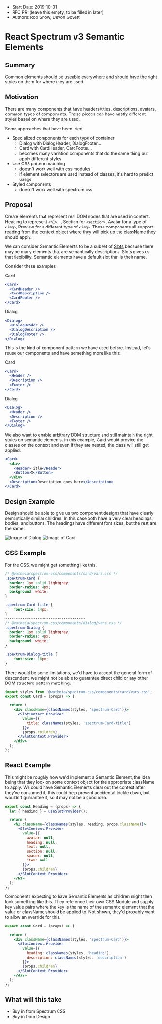 <!-- Copyright 2020 Adobe. All rights reserved.
This file is licensed to you under the Apache License, Version 2.0 (the "License");
you may not use this file except in compliance with the License. You may obtain a copy
of the License at http://www.apache.org/licenses/LICENSE-2.0
Unless required by applicable law or agreed to in writing, software distributed under
the License is distributed on an "AS IS" BASIS, WITHOUT WARRANTIES OR REPRESENTATIONS
OF ANY KIND, either express or implied. See the License for the specific language
governing permissions and limitations under the License. -->

- Start Date: 2019-10-31
- RFC PR: (leave this empty, to be filled in later)
- Authors: Rob Snow, Devon Govett

# React Spectrum v3 Semantic Elements

## Summary

Common elements should be useable everywhere and should have the right styles on them for where they are used.

## Motivation

There are many components that have headers/titles, descriptions, avatars, common types of components.
These pieces can have vastly different styles based on where they are used.

Some approaches that have been tried.

  - Specialized components for each type of container
    - Dialog with DialogHeader, DialogFooter...
    - Card with CardHeader, CardFooter...
    - becomes many variation components that do the same thing but apply different styles
  - Use CSS pattern matching
    - doesn't work well with css modules
    - if element selectors are used instead of classes, it's hard to predict usage
  - Styled components
    - doesn't work well with spectrum css

## Proposal

Create elements that represent real DOM nodes that are used in content.
Heading to represent `<h1>`..., Section for `<section>`, Avatar for a type of `<img>`, Preview for a different type of `<img>`.
These components all support reading from the context object where they will pick up the className they should apply.

We can consider Semantic Elements to be a subset of [Slots]('./2019-v3-slots.md') because there may be many elements that are semantically descriptions. Slots gives us that flexibility. Semantic elements have a default slot that is their name.

Consider these examples

Card
```jsx
<Card>
  <CardHeader />
  <CardDescription />
  <CardFooter />
</Card>
```

Dialog
```jsx
<Dialog>
  <DialogHeader />
  <DialogDescription />
  <DialogFooter />
</Dialog>
```

This is the kind of component pattern we have used before. Instead, let's reuse our components and have something more like this:

Card
```jsx
<Card>
  <Header />
  <Description />
  <Footer />
</Card>
```

Dialog
```jsx
<Dialog>
  <Header />
  <Description />
  <Footer />
</Dialog>
```

We also want to enable arbitrary DOM structure and still maintain the right styles on semantic elements.
In this example, Card would provide the classes on the context and even if they are nested, the class will still get applied.

```jsx
<Card>
  <div>
    <Header>Title</Header>
    <Button>X</Button>
  </div>
  <Description>Description goes here</Description>
</Card>
```


## Design Example

Design should be able to give us two component designs that have clearly semantically similar children.
In this case both have a very clear headings, bodies, and buttons.
The headings have different font sizes, but the rest are the same.

![Image of Dialog](images/semantic-elements/Dialog.png)
![Image of Card](images/semantic-elements/Card.png)


## CSS Example

For the CSS, we might get something like this.
```css
/* @watheia/spectrum-css/components/card/vars.css */
.spectrum-Card {
  border: 1px solid lightgrey;
  border-radius: 4px;
  background: white;
}

.spectrum-Card-title {
    font-size: 14px;
}
-------------------------------------
/* @watheia/spectrum-css/components/dialog/vars.css */
.spectrum-Dialog {
  border: 1px solid lightgrey;
  border-radius: 4px;
  background: white;
}

.spectrum-Dialog-title {
    font-size: 18px;
}
```
There would be some limitations, we'd have to accept the general form of descendent, we might not be able to guarantee direct child or any other DOM structure pattern matching.

```jsx
import styles from '@watheia/spectrum-css/components/card/vars.css';
export const Card = (props) => {

  return (
    <div className={classNames(styles, 'spectrum-Card')}>
      <SlotContext.Provider
        value={{
          title: classNames(styles, 'spectrum-Card-title')
        }}>
        {props.children}
      </SlotContext.Provider>
    </div>
  );
};
```

## React Example

This might be roughly how we'd implement a Semantic Element, the idea being that they look on some context object for the appropriate className to apply.
We could have Semantic Elements clear out the context after they've consumed it, this could help prevent accidental trickle down, but wouldn't guarantee it, so it may not be a good idea.

```jsx
export const Heading = (props) => {
  let { heading } = useSlotProvider();

  return (
    <h1 className={classNames(styles, heading, props.className)}>
      <SlotContext.Provider
        value={{
          avatar: null,
          heading: null,
          text: null,
          section: null,
          spacer: null,
          item: null
        }}>
        {props.children}
      </SlotContext.Provider>
    </h1>
  );
};
```

Components expecting to have Semantic Elements as children might then look something like this.
They reference their own CSS Module and supply key value pairs where the key is the name of the semantic element that the value or className should be applied to.
Not shown, they'd probably want to allow an override for this.

```jsx
export const Card = (props) => {

  return (
    <div className={classNames(styles, 'spectrum-Card')}>
      <SlotContext.Provider
        value={{
          heading: classNames(styles, 'heading'),
          description: classNames(styles, 'description')
        }}>
        {props.children}
      </SlotContext.Provider>
    </div>
  );
};
```



## What will this take

 - Buy in from Spectrum CSS
 - Buy in from Design
